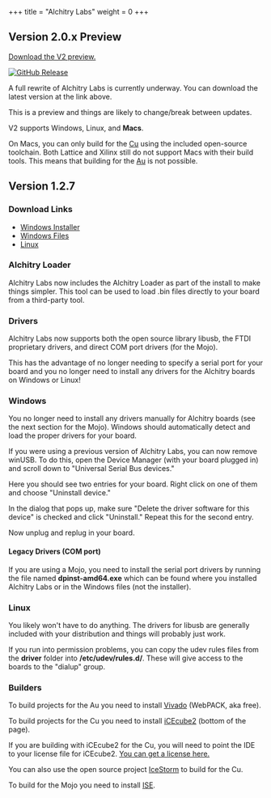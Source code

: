 +++
title = "Alchitry Labs"
weight = 0
+++

## Version 2.0.x Preview

[Download the V2 preview.](https://alchitry.com/Alchitry-Labs-V2/download.html)

<div class="img-left">

[![GitHub Release](https://img.shields.io/github/v/release/alchitry/Alchitry-Labs-V2)](https://github.com/alchitry/Alchitry-Labs-V2)

</div>

A full rewrite of Alchitry Labs is currently underway. You can download the latest version at the link above.

This is a preview and things are likely to change/break between updates.

V2 supports Windows, Linux, and **Macs**.

On Macs, you can only build for the [Cu](@/boards/cu.md) using the included open-source toolchain. Both Lattice and Xilinx still do not support Macs with their build tools. This means that building for the [Au](@/boards/au.md) is not possible.
## Version 1.2.7

### Download Links

- [Windows Installer](https://cdn.alchitry.com/labs/alchitry-labs-1.2.7-windows.msi)
- [Windows Files](https://cdn.alchitry.com/labs/alchitry-labs-1.2.7-windows.zip)
- [Linux](https://cdn.alchitry.com/labs/alchitry-labs-1.2.7-linux.tgz)

### Alchitry Loader

Alchitry Labs now includes the Alchitry Loader as part of the install to make things simpler. This tool can be used to load .bin files directly to your board from a third-party tool.
### Drivers

Alchitry Labs now supports both the open source library libusb, the FTDI proprietary drivers, and direct COM port drivers (for the Mojo).

This has the advantage of no longer needing to specify a serial port for your board and you no longer need to install any drivers for the Alchitry boards on Windows or Linux!
### Windows

You no longer need to install any drivers manually for Alchitry boards (see the next section for the Mojo). Windows should automatically detect and load the proper drivers for your board.

If you were using a previous version of Alchitry Labs, you can now remove winUSB. To do this, open the Device Manager (with your board plugged in) and scroll down to "Universal Serial Bus devices."

Here you should see two entries for your board. Right click on one of them and choose "Uninstall device."

In the dialog that pops up, make sure "Delete the driver software for this device" is checked and click "Uninstall." Repeat this for the second entry.

Now unplug and replug in your board.
#### Legacy Drivers (COM port)

If you are using a Mojo, you need to install the serial port drivers by running the file named **dpinst-amd64.exe** which can be found where you installed Alchitry Labs or in the Windows files (not the installer).
### Linux

You likely won't have to do anything. The drivers for libusb are generally included with your distribution and things will probably just work.

If you run into permission problems, you can copy the udev rules files from the **driver** folder into **/etc/udev/rules.d/**. These will give access to the boards to the "dialup" group.
### Builders

To build projects for the Au you need to install [Vivado](https://www.xilinx.com/support/download.html) (WebPACK, aka free).

To build projects for the Cu you need to install [iCEcube2](http://www.latticesemi.com/iCEcube2) (bottom of the page).

If you are building with iCEcube2 for the Cu, you will need to point the IDE to your license file for iCEcube2. [You can get a license here.](https://www.latticesemi.com/Support/Licensing/DiamondAndiCEcube2SoftwareLicensing/iceCube2)

You can also use the open source project [IceStorm](http://www.clifford.at/icestorm/) to build for the Cu.

To build for the Mojo you need to install [ISE](@/tutorials/setup/ise.md).